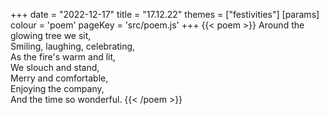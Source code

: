 +++
date = "2022-12-17"
title = "17.12.22"
themes = ["festivities"]
[params]
  colour = 'poem'
  pageKey = 'src/poem.js'
+++
{{< poem >}}
Around the glowing tree we sit,  
Smiling, laughing, celebrating,  
As the fire's warm and lit,  
We slouch and stand,  
Merry and comfortable,  
Enjoying the company,  
And the time so wonderful.
{{< /poem >}}